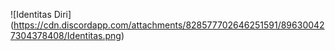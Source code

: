 ![Identitas Diri] (https://cdn.discordapp.com/attachments/828577702646251591/896300427304378408/Identitas.png)